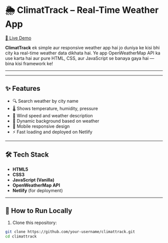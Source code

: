 # 🌦️ ClimatTrack – Real-Time Weather App

[🔗 Live Demo](https://climattrack.netlify.app/)

**ClimatTrack** ek simple aur responsive weather app hai jo duniya ke kisi bhi city ka real-time weather data dikhata hai. Ye app OpenWeatherMap API ka use karta hai aur pure HTML, CSS, aur JavaScript se banaya gaya hai — bina kisi framework ke!

---
---

## ✨ Features

- 🔍 Search weather by city name
- 🌡️ Shows temperature, humidity, pressure
- 💨 Wind speed and weather description
- 🌄 Dynamic background based on weather
- 📱 Mobile responsive design
- ⚡ Fast loading and deployed on Netlify

---

## 🛠️ Tech Stack

- **HTML5**
- **CSS3**
- **JavaScript (Vanilla)**
- **OpenWeatherMap API**
- **Netlify** (for deployment)

---

## 🚀 How to Run Locally

1. Clone this repository:
```bash
git clone https://github.com/your-username/climattrack.git
cd climattrack


